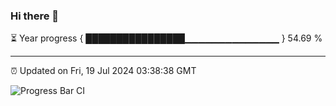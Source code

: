 ### Hi there 👋

⏳ Year progress { ████████████████▁▁▁▁▁▁▁▁▁▁▁▁▁▁ } 54.69 %

---

⏰ Updated on Fri, 19 Jul 2024 03:38:38 GMT

![Progress Bar CI](https://github.com/IshwaranRudhara/GIT-ACTION/workflows/Progress%20Bar%20CI/badge.svg)
